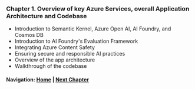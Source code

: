 ### Chapter 1. Overview of key Azure Services, overall Application Architecture and Codebase

- Introduction to Semantic Kernel, Azure Open AI, AI Foundry, and Cosmos DB
- Introduction to AI Foundry's Evaluation Framework
- Integrating Azure Content Safety
- Ensuring secure and responsible AI practices
- Overview of the app architecture
- Walkthrough of the codebase

#### Navigation: [Home](../../workshop.md) | [Next Chapter](../chapter_02/README.md)